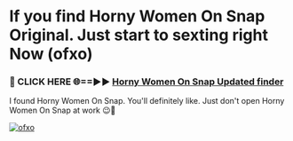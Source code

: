# If you find Horny Women On Snap Original. Just start to sexting right Now (ofxo)

<h3>🔴 CLICK HERE 🌐==►► <a href="https://tinyurl.com/mtbk5fxa" rel="nofollow">Horny Women On Snap Updated finder</a></h3>

I found Horny Women On Snap. You'll definitely like. Just don't open Horny Women On Snap at work 😉💬

[![ofxo](https://i.imgur.com/Q8WKrnY.jpeg)](https://tinyurl.com/mtbk5fxa)

